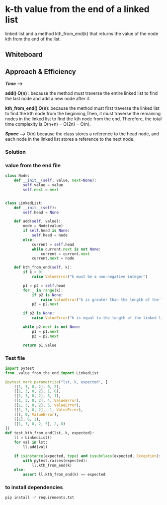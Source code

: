 # k-th value from the end of a linked list

 linked list and a method kth_from_end(k) that returns the value of the node kth from the end of the list.

## Whiteboard

<!-- empty -->

## Approach & Efficiency

***Time -->***


**add() O(n)** : because the method must traverse the entire linked list to find the last node and add a new node after it.

**kth_from_end() O(n)**: because the method must first traverse the linked list to find the kth node from the beginning,Then, it must traverse the remaining nodes in the linked list to find the kth node from the end. Therefore, the total time complexity is O(n+n) = O(2n) = O(n).


***Space -->***
 O(n) because the class stores a reference to the head node, and each node in the linked list stores a reference to the next node.




### Solution

### value from the end file

```python
class Node:
    def __init__(self, value, next=None):
        self.value = value
        self.next = next


class LinkedList:
    def __init__(self):
        self.head = None

    def add(self, value):
        node = Node(value)
        if self.head is None:
            self.head = node
        else:
            current = self.head
            while current.next is not None:
                current = current.next
            current.next = node

    def kth_from_end(self, k):
        if k < 0:
            raise ValueError("k must be a non-negative integer")

        p1 = p2 = self.head
        for _ in range(k):
            if p2 is None:
                raise ValueError("k is greater than the length of the linked list")
            p2 = p2.next

        if p2 is None:
            raise ValueError("k is equal to the length of the linked list")

        while p2.next is not None:
            p1 = p1.next
            p2 = p2.next

        return p1.value

```

### Test file

```python
import pytest
from .value_from_the_end import LinkedList

@pytest.mark.parametrize("lst, k, expected", [
    ([1, 3, 8, 2], 0, 2),
    ([1, 3, 8, 2], 1, 8),
    ([1, 3, 8, 2], 3, 1),
    ([1, 3, 8, 2], 4, ValueError),
    ([1, 3, 8, 2], 5, ValueError),
    ([1, 3, 8, 2], -1, ValueError),
    ([], 0, ValueError),
    ([1], 0, 1),
    ([1, 3, 8, 2, 5], 2, 8)
])
def test_kth_from_end(lst, k, expected):
    ll = LinkedList()
    for val in lst:
        ll.add(val)

    if isinstance(expected, type) and issubclass(expected, Exception):
        with pytest.raises(expected):
            ll.kth_from_end(k)
    else:
        assert ll.kth_from_end(k) == expected

```

### to install dependencies

```python
pip install -r requirements.txt
```
